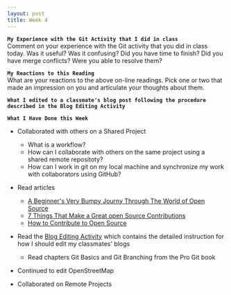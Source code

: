```yaml
---
layout: post
title: Week 4
---
```

**`My Experience with the Git Activity that I did in class`**  
Comment on your experience with the Git activity that you did in class today. Was it useful? Was it confusing? Did you have time to finish? Did you have merge conflicts? Were you able to resolve them?

**`My Reactions to this Reading`**  
What are your reactions to the above on-line readings. Pick one or two that made an impression on you and articulate your thoughts about them.

**`What I edited to a classmate's blog post following the procedure described in the Blog Editing Activity`**  


**`What I Have Done this Week`**
- Collaborated with others on a Shared Project
  - What is a workflow?
  - How can I collaborate with others on the same project using a shared remote repositoty?
  - How can I work in git on my local machine and synchronize my work with collaborators using GitHub?
- Read articles
  - [A Beginner's Very Bumpy Journy Through The World of Open Source](https://www.freecodecamp.org/news/a-beginners-very-bumpy-journey-through-the-world-of-open-source-4d108d540b39/)
  - [7 Things That Make a Great open Source Contributions](https://blog.newrelic.com/engineering/open-source-contribution/)
  - [How to Contribute to Open Source](https://opensource.guide/how-to-contribute/)
- Read the [Blog Editing Activity](http://www.compsci.hunter.cuny.edu/~sweiss/course_materials/csci395.86/activities_f19/blog_editing_activity.pdf) which contains the detailed instruction for how I should edit my classmates' blogs
  - Read chapters Git Basics and Git Branching from the Pro Git book
- Continued to edit OpenStreetMap

- Collaborated on Remote Projects
  
